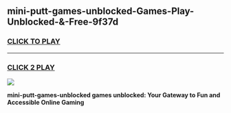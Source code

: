 
## mini-putt-games-unblocked-Games-Play-Unblocked-&-Free-9f37d
<h3>
<a href="https://premium76.site?title=mini-putt-games-unblocked&ref=24A">CLICK TO PLAY</a></h3>
<hr>

<h3>
<a href="https://premium76.site?title=mini-putt-games-unblocked&ref=24A">CLICK 2 PLAY</a>
  
</h3>

<a href="https://premium76.site?title=mini-putt-games-unblocked&ref=24A"><img src="https://clearcache.store/games.png"></a>


**mini-putt-games-unblocked games unblocked: Your Gateway to Fun and Accessible Online Gaming**

